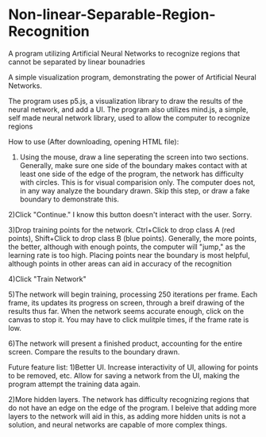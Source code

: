 # Non-linear-Separable-Region-Recognition
A program utilizing Artificial Neural Networks to recognize regions that cannot be separated by linear bounadries

A simple visualization program, demonstrating the power of Artificial Neural Networks.

The program uses p5.js, a visualization library to draw the results of the neural network, and add a UI. 
The program also utilizes mind.js, a simple, self made neural network library, used to allow the computer to recognize regions

How to use (After downloading, opening HTML file):

1) Using the mouse, draw a line seperating the screen into two sections. 
      Generally, make sure one side of the boundary makes contact with at least one side of the edge of the program,
      the network has difficulty with circles. This is for visual comparision only. The computer does not, in any way 
      analyze the boundary drawn. Skip this step, or draw a fake boundary to demonstrate this.
      
2)Click "Continue." I know this button doesn't interact with the user. Sorry.

3)Drop training points for the network. Ctrl+Click to drop class A (red points), Shift+Click to drop class B (blue points).
      Generally, the more points, the better, although with enough points, the computer will "jump," as the learning rate is too high.
      Placing points near the boundary is most helpful, although points in other areas can aid in accuracy of the recognition
      
4)Click "Train Network"

5)The network will begin training, processing 250 iterations per frame. Each frame, its updates its progress on screen,
      through a breif drawing of the results thus far. When the network seems accurate enough, click on the canvas to stop it.
      You may have to click mulitple times, if the frame rate is low.
      
6)The network will present a finished product, accounting for the entire screen. Compare the results to the boundary drawn.


Future feature list:
1)Better UI. Increase interactivity of UI, allowing for points to be removed, etc. Allow for saving a network from the UI,
      making the program attempt the training data again.
      
2)More hidden layers. The network has difficulty recognizing regions that do not have an edge on the edge of the program.
      I beleive that adding more layers to the network will aid in this, as adding more hidden units is not a solution,
      and neural networks are capable of more complex things.
